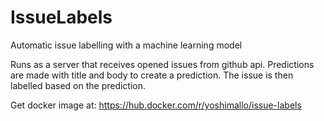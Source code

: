 # IssueLabels
Automatic issue labelling with a machine learning model

Runs as a server that receives opened issues from github api.
Predictions are made with title and body to create a prediction.
The issue is then labelled based on the prediction.

Get docker image at: https://hub.docker.com/r/yoshimallo/issue-labels
